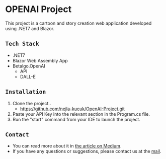 # OPENAI Project
This project is a cartoon and story creation web application developed using .NET7 and Blazor.

## `Tech Stack`
- .NET7
- Blazor Web Assembly App
- Betalgo.OpenAI
  - API
  - DALL-E

## `Installation`
1. Clone the project..
   - https://github.com/nejla-kucuk/OpenAI-Project.git
2. Paste your API Key into the relevant section in the Program.cs file.
3. Run the "start" command from your IDE to launch the project.

## `Contact`
- You can read more about it in [the article on Medium](https://medium.com/@nejla-kucuk/openai-entegrasyonu-karikatür-ve-hikaye-oluşturma-web-uygulaması-cda2e2d31007).
- If you have any questions or suggestions, please contact us at the [mail](mailto:nkucuk097@gmail.com).
